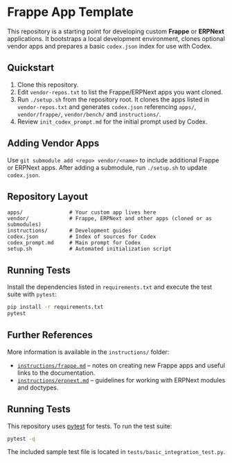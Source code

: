 
# Frappe App Template

This repository is a starting point for developing custom **Frappe** or **ERPNext**
applications. It bootstraps a local development environment, clones optional
vendor apps and prepares a basic `codex.json` index for use with Codex.

## Quickstart

1. Clone this repository.
2. Edit `vendor-repos.txt` to list the Frappe/ERPNext apps you want cloned.
3. Run `./setup.sh` from the repository root. It clones the apps listed in
   `vendor-repos.txt` and generates `codex.json` referencing `apps/`,
   `vendor/frappe/`, `vendor/bench/` and `instructions/`.
4. Review `init_codex_prompt.md` for the initial prompt used by Codex.

## Adding Vendor Apps

Use `git submodule add <repo> vendor/<name>` to include additional Frappe or
ERPNext apps. After adding a submodule, run `./setup.sh` to update `codex.json`.

## Repository Layout

```
apps/               # Your custom app lives here
vendor/             # Frappe, ERPNext and other apps (cloned or as submodules)
instructions/       # Development guides
codex.json          # Index of sources for Codex
codex_prompt.md     # Main prompt for Codex
setup.sh            # Automated initialization script
```

## Running Tests

Install the dependencies listed in `requirements.txt` and execute the test suite
with `pytest`:

```bash
pip install -r requirements.txt
pytest
```

## Further References

More information is available in the `instructions/` folder:

- [`instructions/frappe.md`](instructions/frappe.md) – notes on creating new
  Frappe apps and useful links to the documentation.
- [`instructions/erpnext.md`](instructions/erpnext.md) – guidelines for working
  with ERPNext modules and doctypes.

## Running Tests

This repository uses [pytest](https://pytest.org) for tests. To run the test suite:

```bash
pytest -q
```

The included sample test file is located in `tests/basic_integration_test.py`.
